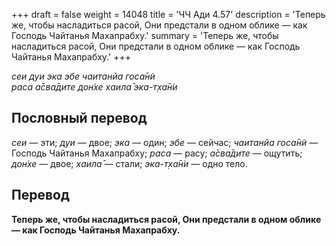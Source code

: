 +++
draft = false
weight = 14048
title = 'ЧЧ Ади 4.57'
description = 'Теперь же, чтобы насладиться расой, Они предстали в одном облике — как Господь Чайтанья Махапрабху.'
summary = 'Теперь же, чтобы насладиться расой, Они предстали в одном облике — как Господь Чайтанья Махапрабху.'
+++

_сеи дуи эка эбе чаитанйа госа̄н̃и  
раса а̄сва̄дите дон̇хе хаила̄ эка-т̣ха̄н̇и_

## Пословный перевод

_сеи_ — эти; _дуи_ — двое; _эка_ — один; _эбе_ — сейчас; _чаитанйа_ _госа̄н̃и_ — Господь Чайтанья Махапрабху; _раса_ — расу; _а̄сва̄дите_ — ощутить; _дон̇хе_ — двое; _хаила̄_ — стали; _эка_\-_т̣ха̄н̇и_ — одно тело.

## Перевод

**Теперь же, чтобы насладиться расой, Они предстали в одном облике — как Господь Чайтанья Махапрабху.**
